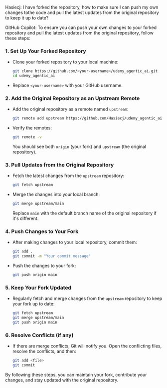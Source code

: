 Hasiecj: I have forked the repository, how to make sure I can push my own changes tothe code and pull the latest updates from the original repository to keep it up to date?

GitHub Copilot: To ensure you can push your own changes to your forked repository and pull the latest updates from the original repository, follow these steps:

### 1. **Set Up Your Forked Repository**
   - Clone your forked repository to your local machine:
     ```zsh
     git clone https://github.com/<your-username>/udemy_agentic_ai.git
     cd udemy_agentic_ai
     ```
   - Replace `<your-username>` with your GitHub username.

### 2. **Add the Original Repository as an Upstream Remote**
   - Add the original repository as a remote named `upstream`:
     ```zsh
     git remote add upstream https://github.com/Hasiecj/udemy_agentic_ai.git
     ```
   - Verify the remotes:
     ```zsh
     git remote -v
     ```
     You should see both `origin` (your fork) and `upstream` (the original repository).

### 3. **Pull Updates from the Original Repository**
   - Fetch the latest changes from the `upstream` repository:
     ```zsh
     git fetch upstream
     ```
   - Merge the changes into your local branch:
     ```zsh
     git merge upstream/main
     ```
     Replace `main` with the default branch name of the original repository if it's different.

### 4. **Push Changes to Your Fork**
   - After making changes to your local repository, commit them:
     ```zsh
     git add .
     git commit -m "Your commit message"
     ```
   - Push the changes to your fork:
     ```zsh
     git push origin main
     ```

### 5. **Keep Your Fork Updated**
   - Regularly fetch and merge changes from the `upstream` repository to keep your fork up to date:
     ```zsh
     git fetch upstream
     git merge upstream/main
     git push origin main
     ```

### 6. **Resolve Conflicts (if any)**
   - If there are merge conflicts, Git will notify you. Open the conflicting files, resolve the conflicts, and then:
     ```zsh
     git add <file>
     git commit
     ```

By following these steps, you can maintain your fork, contribute your changes, and stay updated with the original repository. 